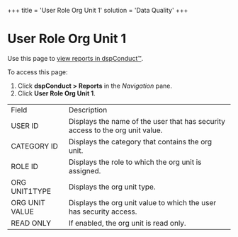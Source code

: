 +++
title = 'User Role Org Unit 1'
solution = 'Data Quality'
+++

# User Role Org Unit 1

<div class="use">

Use this page to [view reports in
dspConduct™](../Use_Cases/View_Reports_in_dspConduct.htm).

</div>

To access this page:

1.  Click <span style="font-weight: bold;">dspConduct \>
    </span>**Reports** in the *Navigation* pane.
2.  Click **User Role Org Unit
1**.

|                |                                                                               |
| -------------- | ----------------------------------------------------------------------------- |
| Field          | Description                                                                   |
| USER ID        | Displays the name of the user that has security access to the org unit value. |
| CATEGORY ID    | Displays the category that contains the org unit.                             |
| ROLE ID        | Displays the role to which the org unit is assigned.                          |
| ORG UNIT1TYPE  | Displays the org unit type.                                                   |
| ORG UNIT VALUE | Displays the org unit value to which the user has security access.            |
| READ ONLY      | If enabled, the org unit is read only.                                        |
